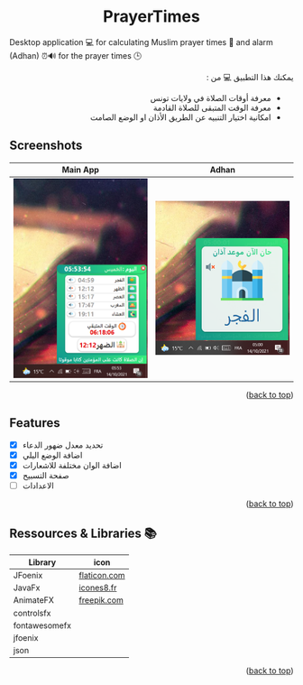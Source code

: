 <div id="top"></div>
<h1 align="center"> PrayerTimes </h1>

Desktop application 💻 for calculating Muslim prayer times 🕌 and alarm (Adhan) ⏰🔊 for the prayer times 🕒 <br />

<div align="right" dir="rtl">
يمكنك هذا التطبيق 💻 من :
  
- معرفة أوقات الصلاة في ولايات تونس 
- معرفة الوقت المتبقى للصلاة القادمة
- امكانية اختيار التنبيه عن الطريق الأذان او الوضع الصامت
</div>

## Screenshots
Main App           | Adhan
:---------------------:|:------------------:
![Main App - screenshot](screenshots/MainApp.PNG)  | ![Adhan - screenshot](screenshots/Adhan.PNG)

<p align="right">(<a href="#top">back to top</a>)</p>

## Features
* [x] تحديد معدل ضهور الدعاء  
* [x] اضافة الوضع اليلي
* [x] اضافة الوان مختلفة للاشعارات
* [x] صفحة التسبيح
* [ ] الاعدادات

<p align="right">(<a href="#top">back to top</a>)</p>

## Ressources & Libraries 📚

| Library | icon |
| ------ | ------ |
| JFoenix | [flaticon.com](flaticon.com) |
| JavaFx | [icones8.fr](icones8.fr) |
| AnimateFX | [freepik.com](freepik.com) |
| controlsfx | 
| fontawesomefx | 
| jfoenix | 
| json | 


<p align="right">(<a href="#top">back to top</a>)</p>
